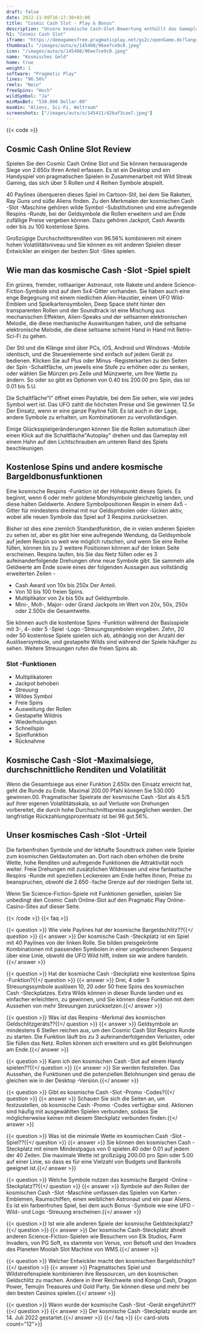 ```yaml
---
draft: false
date: 2022-11-09T16:17:38+03:00
title: "Cosmic Cash Slot - Play & Bonus"
description: "Unsere kosmische Cash-Slot-Bewertung enthüllt das Gameplay und die Funktionen eines Raums zum Thema Raumfahrt. Wir sehen auch, wo wir es mit dem besten Casino -Bonus spielen können."
h1: "Cosmic Cash Slot"
iframe: "https://demogamesfree.pragmaticplay.net/gs2c/openGame.do?lang=en&cur=USD&websiteUrl=https%3A%2F%2Fclienthub.pragmaticplay.com%2F&gcpif=2273&gameSymbol=vs40cosmiccash&jurisdiction=99"
thumbnail: "/images/auto/o/145408/96ee7ce9c0.jpeg"
icon: "/images/auto/o/145408/96ee7ce9c0.jpeg"
name: "Kosmisches Geld"
home: true
weight: 1
software: "Pragmatic Play"
lines: "96.56%"
reels: "Nein"
freeSpins: "Hoch"
wildSymbol: "Ja"
minMaxBet: "530.000 Dollar.00"
maxWin: "Aliens, Sci-Fi, Weltraum"
screenshots: ["/images/auto/o/145411/d2baf3cae7.jpeg"]
---
```


{{< code >}}<h2>Cosmic Cash Online Slot Review</h2><p>Spielen Sie den Cosmic Cash Online Slot und Sie können herausragende Siege von 2.650x Ihren Anteil erfassen. Es ist ein Desktop und ein Handyspiel von pragmatischen Spielen in Zusammenarbeit mit Wild Streak Gaming, das sich über 5 Rollen und 4 Reihen Symbole abspielt.</p><p>40 Paylines überqueren dieses Spiel im Cartoon-Stil, bei dem Sie Raketen, Ray Guns und süße Aliens finden. Zu den Merkmalen der kosmischen Cash -Slot -Maschine gehören wilde Symbol -Substitutionen und eine aufregende Respins -Runde, bei der Geldsymbole die Rollen erweitern und am Ende zufällige Preise vergeben können. Dazu gehören Jackpot, Cash Awards oder bis zu 100 kostenlose Spins.</p><p>Großzügige Durchschnittsrenditen von 96.56% kombinieren mit einem hohen Volatilitätsniveau und Sie können es mit anderen Spielen dieser Entwickler an einigen der besten Slot -Sites spielen.</p><h2>Wie man das kosmische Cash -Slot -Spiel spielt</h2><p>Ein grünes, fremder, rothaariger Astronaut, rote Rakete und andere Science-Fiction-Symbole sind auf dem 5x4-Gitter vorhanden. Sie haben auch eine enge Begegnung mit einem niedlichen Alien-Haustier, einem UFO Wild-Emblem und Spielkartensymbolen, Deep Space steht hinter den transparenten Rollen und der Soundtrack ist eine Mischung aus mechanischen Effekten, Alien-Speaks und der seltsamen elektronischen Melodie, die diese mechanische Auswirkungen haben, und die seltsame elektronische Melodie, die diese seltsame scheint Hand in Hand mit Retro-Sci-Fi zu gehen.</p><p>Der Stil und die Klänge sind über PCs, iOS, Android und Windows -Mobile identisch, und die Steuerelemente sind einfach auf jedem Gerät zu bedienen. Klicken Sie auf Plus oder Minus -Registerkarten zu den Seiten der Spin -Schaltfläche, um jeweils eine Stufe zu erhöhen oder zu senken, oder wählen Sie Münzen pro Zeile und Münzwerte, um Ihre Wette zu ändern. So oder so gibt es Optionen von 0.40 bis 200.00 pro Spin, das ist 0.01 bis 5.U.</p><p>Die Schaltfläche"I" öffnet einen Paytable, bei dem Sie sehen, wie viel jedes Symbol wert ist. Das UFO zahlt die höchsten Preise und Sie gewinnen 12.5x Der Einsatz, wenn er eine ganze Payline füllt. Es ist auch in der Lage, andere Symbole zu erhalten, um Kombinationen zu vervollständigen.</p><p>Einige Glücksspielgeränderungen können Sie die Rollen automatisch über einen Klick auf die Schaltfläche"Autoplay" drehen und das Gameplay mit einem Hahn auf den Lichtschrauben am unteren Rand des Spiels beschleunigen.</p><h2>Kostenlose Spins und andere kosmische Bargeldbonusfunktionen</h2><p>Eine kosmische Respins -Funktion ist der Höhepunkt dieses Spiels. Es beginnt, wenn 6 oder mehr goldene Mondsymbole gleichzeitig landen, und diese halten Geldwerte. Andere Symbolpositionen Respin in einem 4x5 -Gitter für mindestens dreimal mit nur Geldsymbolen oder -lücken aktiv, wobei alle neuen Symbole das Spiel auf 3 Respins zurücksetzen.</p><p>Bisher ist dies eine ziemlich Standardfunktion, die in vielen anderen Spielen zu sehen ist, aber es gibt hier eine aufregende Wendung, da Geldsymbole auf jedem Respin so weit wie möglich rutschen, und wenn Sie eine Reihe füllen, können bis zu 2 weitere Positionen können auf der linken Seite erscheinen. Respins laufen, bis Sie das Netz füllen oder es 3 aufeinanderfolgende Drehungen ohne neue Symbole gibt. Sie sammeln alle Geldwerte am Ende sowie eines der folgenden Aussagen aus vollständig erweiterten Zeilen -</p><ul><li>Cash Award von 10x bis 250x Der Anteil.</li><li>Von 10 bis 100 freien Spins.</li><li>Multiplikator von 2x bis 50x auf Geldsymbole.</li><li>Mini-, Moll-, Major- oder Grand Jackpots im Wert von 20x, 50x, 250x oder 2.500x die Gesamtwette.</li></ul><p>Sie können auch die kostenlose Spins -Funktion während der Basisspiele mit 3-, 4- oder 5 -Spiel -Logo -Streuungssymbolen eingeben. Zehn, 20 oder 50 kostenlose Spiele spielen sich ab, abhängig von der Anzahl der Auslösersymbole, und gestapelte Wilds sind während der Spiele häufiger zu sehen. Weitere Streuungen rufen die freien Spins ab.</p><h3>
Slot -Funktionen</h3><ul>
<li></span>
Multiplikatoren</li>
<li></span>
Jackpot behoben</li>
<li></span>
Streuung</li>
<li></span>
Wildes Symbol</li>
<li></span>
Freie Spins</li>
<li></span>
Ausweitung der Rollen</li>
<li></span>
Gestapelte Wildnis</li>
<li></span>
Wiederholungen</li>
<li></span>
Schnellspin</li>
<li></span>
Spielfunktion</li>
<li></span>
Rücknahme</li></ul><h2>Kosmische Cash -Slot -Maximalsiege, durchschnittliche Renditen und Volatilität</h2><p>Wenn die Gesamtsiege aus einer Funktion 2.650x den Einsatz erreicht hat, geht die Runde zu Ende. Maximal 200.00 Pfahl können Sie 530.000 gewinnen.00. Pragmatischer Spielrate der kosmische Cash -Slot als 4.5/5 auf ihrer eigenen Volatilitätsskala, so auf Verluste von Drehungen vorbereitet, die durch hohe Durchschnittspreise ausgeglichen werden. Der langfristige Rückzahlungsprozentsatz ist bei 96 gut.56%.</p><h2>Unser kosmisches Cash -Slot -Urteil</h2><p>Die farbenfrohen Symbole und der lebhafte Soundtrack ziehen viele Spieler zum kosmischen Geldautomaten an. Dort nach oben erhöhen die breite Wette, hohe Renditen und aufregende Funktionen die Attraktivität noch weiter. Freie Drehungen mit zusätzlichen Wildnissen und eine fantastische Respins -Runde mit speziellen Leckereien am Ende helfen Ihnen, Preise zu beanspruchen, obwohl die 2.650 -fache Grenze auf der niedrigen Seite ist.</p><p>Wenn Sie Science-Fiction-Spiele mit Funktionen genießen, spielen Sie unbedingt den Cosmic Cash Online-Slot auf den Pragmatic Play Online-Casino-Sites auf dieser Seite.</p>
{{< /code >}}
{{< faq >}}

{{< question >}} Wie viele Paylines hat der kosmische Bargeldschlitz??{{</ question >}}
{{< answer >}} Der kosmische Cash -Steckplatz ist ein Spiel mit 40 Paylines von der linken Rolle. Sie bilden preisgekrönte Kombinationen mit passenden Symbolen in einer ungebrochenen Sequenz über eine Linie, obwohl die UFO Wild hilft, indem sie wie andere handeln.{{</ answer >}}

{{< question >}} Hat der kosmische Cash -Steckplatz eine kostenlose Spins -Funktion?{{</ question >}}
{{< answer >}} Drei, 4 oder 5 Streuungssymbole auslösen 10, 20 oder 50 freie Spins des kosmischen Cash -Steckplatzes. Extra Wilds können in dieser Runde landen und es einfacher erleichtern, zu gewinnen, und Sie können diese Funktion mit dem Aussehen von mehr Streuungen zurücksetzen.{{</ answer >}}

{{< question >}} Was ist das Respins -Merkmal des kosmischen Geldschlitzgeräts??{{</ question >}}
{{< answer >}} Geldsymbole an mindestens 6 Stellen reichen aus, um den Cosmic Cash Slot Respins Runde zu starten. Die Funktion läuft bis zu 3 aufeinanderfolgenden Verlusten, oder Sie füllen das Netz. Rollen können sich erweitern und es gibt Belohnungen am Ende.{{</ answer >}}

{{< question >}} Kann ich den kosmischen Cash -Slot auf einem Handy spielen??{{</ question >}}
{{< answer >}} Sie werden feststellen. Das Aussehen, die Funktionen und die potenziellen Belohnungen sind genau die gleichen wie in der Desktop -Version.{{</ answer >}}

{{< question >}} Gibt es kosmische Cash -Slot -Promo -Codes?{{</ question >}}
{{< answer >}} Schauen Sie sich die Seiten an, um festzustellen, ob kosmische Cash -Promo -Codes verfügbar sind. Aktionen sind häufig mit ausgewählten Spielen verbunden, sodass Sie möglicherweise keinen mit diesem Steckplatz verbunden finden.{{</ answer >}}

{{< question >}} Was ist die minimale Wette im kosmischen Cash -Slot -Spiel??{{</ question >}}
{{< answer >}} Sie können den kosmischen Cash -Steckplatz mit einem Mindestpagus von 0 spielen.40 oder 0.01 auf jedem der 40 Zeilen. Die maximale Wette ist großzügig 200.00 pro Spin oder 5.00 auf einer Linie, so dass es für eine Vielzahl von Budgets und Bankrolls geeignet ist.{{</ answer >}}

{{< question >}} Welche Symbole nutzen das kosmische Bargeld -Online -Steckplatz??{{</ question >}}
{{< answer >}} Symbole auf den Rollen der kosmischen Cash -Slot -Maschine umfassen das Spielen von Karten -Emblemen, Raumschiffen, einen weiblichen Astronaut und ein paar Aliens. Es ist ein farbenfrohes Spiel, bei dem auch Bonus -Symbole wie eine UFO -Wild- und Logo -Streuung erscheinen.{{</ answer >}}

{{< question >}} Ist wie alle anderen Spiele der kosmische Geldsteckplatz?{{</ question >}}
{{< answer >}} Der kosmische Cash-Steckplatz ähnelt anderen Science-Fiction-Spielen wie Besuchern von Elk Studios, Farm Invaders, von PG Soft, es stammte von Venus, von Betsoft und den Invaders des Planeten Moolah Slot Machine von WMS.{{</ answer >}}

{{< question >}} Welcher Entwickler macht den kosmischen Bargeldschlitz?{{</ question >}}
{{< answer >}} Pragmatisches Spiel und Wildstreifenspiele kombinieren ihre Ressourcen, um den kosmischen Geldschlitz zu machen. Andere in ihrer Reichweite sind Kongo Cash, Dragon Power, Temujin Treasures und Gold Party. Sie können diese und mehr bei den besten Casinos spielen.{{</ answer >}}

{{< question >}} Wann wurde der kosmische Cash -Slot -Gerät eingeführt??{{</ question >}}
{{< answer >}} Der kosmische Cash -Steckplatz wurde am 14. Juli 2022 gestartet.{{</ answer >}}
{{</ faq >}}
{{< card-slots count="12">}}